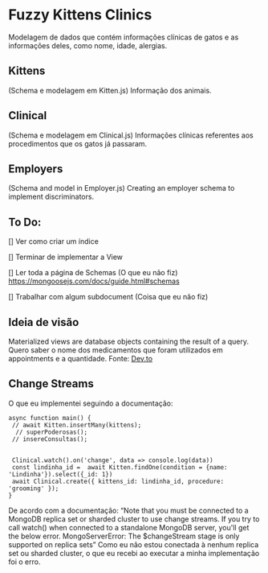 # Fuzzy Kittens Clinics

Modelagem de dados que contém informações clínicas de gatos e as informações deles, como nome, idade, alergias.

## Kittens 
(Schema e modelagem em Kitten.js)
Informação dos animais.


## Clinical
(Schema e modelagem em Clinical.js)
Informações clínicas referentes aos procedimentos que os gatos já passaram.

## Employers
(Schema and model in Employer.js)
Creating an employer schema to implement discriminators.

## To Do:
[] Ver como criar um índice

[] Terminar de implementar a View

[] Ler toda a página de Schemas (O que eu não fiz) https://mongoosejs.com/docs/guide.html#schemas

[] Trabalhar com algum subdocument (Coisa que eu não fiz)

## Ideia de visão
Materialized views are database objects containing the result of a query.
Quero saber o nome dos medicamentos que foram utilizados em appointments e a quantidade.
Fonte: [Dev.to](https://dev.to/ilinieja/mongodb-materialized-views-in-nodejs-mongoose-1593)

## Change Streams
O que eu implementei seguindo a documentação:
```
async function main() { 
 // await Kitten.insertMany(kittens);
  // superPoderosas();
 // insereConsultas();


 Clinical.watch().on('change', data => console.log(data))
 const lindinha_id =  await Kitten.findOne(condition = {name: 'Lindinha'}).select({_id: 1})
 await Clinical.create({ kittens_id: lindinha_id, procedure: 'grooming' });
}
```
De acordo com a documentação: “Note that you must be connected to a MongoDB replica set or sharded cluster to use change streams. If you try to call watch() when connected to a standalone MongoDB server, you'll get the below error.
MongoServerError: The $changeStream stage is only supported on replica sets”
Como eu não estou conectada à nenhum replica set ou sharded cluster, o que eu recebi ao executar a minha implementação foi o erro.
